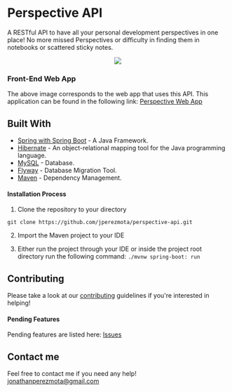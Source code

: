 # Perspective API

A RESTful API to have all your personal development perspectives in one place! No more missed Perspectives or difficulty in finding them in notebooks or scattered sticky notes.

<p align="center">
    <img src="https://i.postimg.cc/8zTwMsN6/responsive-mockup.png" />             
</p>

### Front-End Web App

The above image corresponds to the web app that uses this API. This application can be found in the following link: [Perspective Web App](https://github.com/jperezmota/perspective-web-app)

## Built With

* [Spring with Spring Boot](https://spring.io/projects/spring-boot) - A Java Framework.
* [Hibernate](https://hibernate.org/) - An object-relational mapping tool for the Java programming language.
* [MySQL](https://www.mysql.com/) - Database.
* [Flyway](https://flywaydb.org/) - Database Migration Tool.
* [Maven](https://maven.apache.org/) - Dependency Management.

#### Installation Process

1. Clone the repository to your directory
```
git clone https://github.com/jperezmota/perspective-api.git
```
2. Import the Maven project to your IDE

3. Either run the project through your IDE or inside the project root directory run the following command: `./mvnw spring-boot: run`

## Contributing

Please take a look at our [contributing](https://github.com/jperezmota/perspective-api/blob/master/CONTRIBUTING.md) guidelines if you're interested in helping!

#### Pending Features

Pending features are listed here: [Issues](https://github.com/jperezmota/perspective-api/issues)

## Contact me

Feel free to contact me if you need any help! jonathanperezmota@gmail.com
